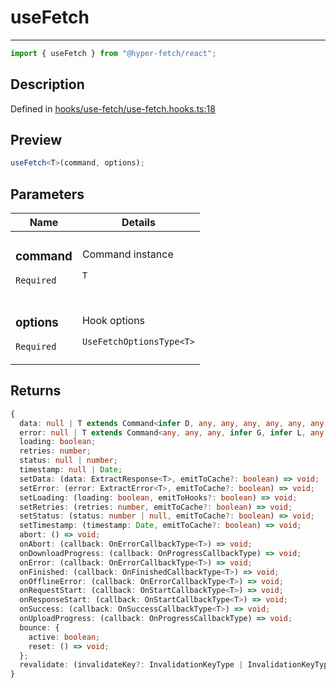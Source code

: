 # useFetch

<div class="api-docs__separator">

---

</div><div class="api-docs__import">

```ts
import { useFetch } from "@hyper-fetch/react";
```

</div><div class="api-docs__section">

## Description

</div><div class="api-docs__description"><span class="api-docs__do-not-parse">

</span></div><p class="api-docs__definition">

Defined in
[hooks/use-fetch/use-fetch.hooks.ts:18](https://github.com/BetterTyped/hyper-fetch/blob/3fe127e9/packages/react/src/hooks/use-fetch/use-fetch.hooks.ts#L18)

</p><div class="api-docs__section">

## Preview

</div><div class="api-docs__preview fn">

```ts
useFetch<T>(command, options);
```

</div><div class="api-docs__section">

## Parameters

</div>
<div class="api-docs__parameters">
<table>
<thead><tr><th>Name</th><th>Details</th></tr></thead>
<tbody><tr param-data="command"><td class="api-docs__param-name required">

### command

`Required`

</td><td class="api-docs__param-type">

Command instance

`T`

</td></tr><tr param-data="options"><td class="api-docs__param-name required">

### options

`Required`

</td><td class="api-docs__param-type">

Hook options

`UseFetchOptionsType<T>`

</td></tr></tbody></table></div><div class="api-docs__section">

## Returns

</div><div class="api-docs__returns">

```ts
{
  data: null | T extends Command<infer D, any, any, any, any, any, any, any, any, any> ? D : never;
  error: null | T extends Command<any, any, any, infer G, infer L, any, any, any, any, any> ? \G\ | \L\ : never;
  loading: boolean;
  retries: number;
  status: null | number;
  timestamp: null | Date;
  setData: (data: ExtractResponse<T>, emitToCache?: boolean) => void;
  setError: (error: ExtractError<T>, emitToCache?: boolean) => void;
  setLoading: (loading: boolean, emitToHooks?: boolean) => void;
  setRetries: (retries: number, emitToCache?: boolean) => void;
  setStatus: (status: number | null, emitToCache?: boolean) => void;
  setTimestamp: (timestamp: Date, emitToCache?: boolean) => void;
  abort: () => void;
  onAbort: (callback: OnErrorCallbackType<T>) => void;
  onDownloadProgress: (callback: OnProgressCallbackType) => void;
  onError: (callback: OnErrorCallbackType<T>) => void;
  onFinished: (callback: OnFinishedCallbackType<T>) => void;
  onOfflineError: (callback: OnErrorCallbackType<T>) => void;
  onRequestStart: (callback: OnStartCallbackType<T>) => void;
  onResponseStart: (callback: OnStartCallbackType<T>) => void;
  onSuccess: (callback: OnSuccessCallbackType<T>) => void;
  onUploadProgress: (callback: OnProgressCallbackType) => void;
  bounce: {
    active: boolean;
    reset: () => void;
  };
  revalidate: (invalidateKey?: InvalidationKeyType | InvalidationKeyType[]) => void;
}
```

</div>
